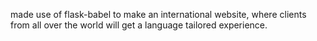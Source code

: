 made use of flask-babel to make an international website, where clients from all over the world will get a language tailored experience.
